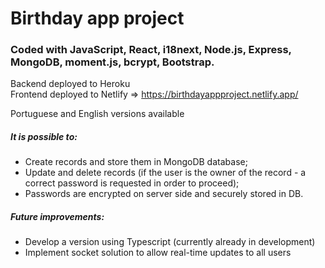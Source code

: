 # Birthday app project

### Coded with JavaScript, React, i18next, Node.js, Express, MongoDB, moment.js, bcrypt, Bootstrap.

Backend deployed to Heroku <br/>
Frontend deployed to Netlify  =>  https://birthdayappproject.netlify.app/

Portuguese and English versions available

##### It is possible to:

* Create records and store them in MongoDB database;
* Update and delete records (if the user is the owner of the record - a correct password is requested in order to proceed);
* Passwords are encrypted on server side and securely stored in DB.

##### Future improvements:
* Develop a version using Typescript (currently already in development)
* Implement socket solution to allow real-time updates to all users
